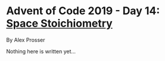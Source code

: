 # Advent of Code 2019 - Day 14: [Space Stoichiometry](https://adventofcode.com/2019/day/14)
By Alex Prosser

Nothing here is written yet...